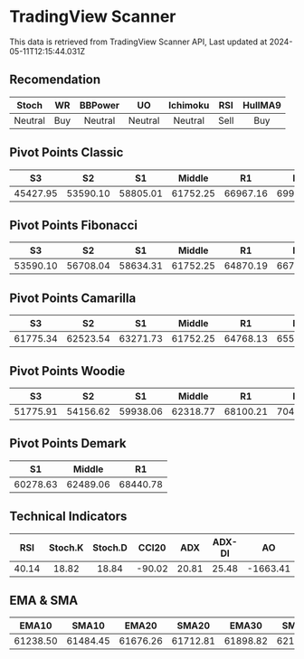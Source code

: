 # TradingView Scanner
This data is retrieved from TradingView Scanner API, Last updated at 2024-05-11T12:15:44.031Z

## Recomendation
| Stoch | WR | BBPower | UO | Ichimoku | RSI | HullMA9 |
| :---: | :---: | :---: | :---: | :---: | :---: | :---: |
| Neutral | Buy | Neutral | Neutral | Neutral | Sell | Buy |

## Pivot Points Classic
| S3 | S2 | S1 | Middle | R1 | R2 | R3 |
| :---: | :---: | :---: | :---: | :---: | :---: | :---: |
| 45427.95 | 53590.10 | 58805.01 | 61752.25 | 66967.16 | 69914.40 | 78076.55 |

## Pivot Points Fibonacci
| S3 | S2 | S1 | Middle | R1 | R2 | R3 |
| :---: | :---: | :---: | :---: | :---: | :---: | :---: |
| 53590.10 | 56708.04 | 58634.31 | 61752.25 | 64870.19 | 66796.46 | 69914.40 |

## Pivot Points Camarilla
| S3 | S2 | S1 | Middle | R1 | R2 | R3 |
| :---: | :---: | :---: | :---: | :---: | :---: | :---: |
| 61775.34 | 62523.54 | 63271.73 | 61752.25 | 64768.13 | 65516.32 | 66264.52 |

## Pivot Points Woodie
| S3 | S2 | S1 | Middle | R1 | R2 | R3 |
| :---: | :---: | :---: | :---: | :---: | :---: | :---: |
| 51775.91 | 54156.62 | 59938.06 | 62318.77 | 68100.21 | 70480.92 | 76262.36 |

## Pivot Points Demark
| S1 | Middle | R1 |
| :---: | :---: | :---: |
| 60278.63 | 62489.06 | 68440.78 |

## Technical Indicators
| RSI | Stoch.K | Stoch.D | CCI20 | ADX | ADX-DI | AO | Mom | MACD | MACD | W.R | HullMA9 |
| :---: | :---: | :---: | :---: | :---: | :---: | :---: | :---: | :---: | :---: | :---: | :---: |
| 40.14 | 18.82 | 18.84 | -90.02 | 20.81 | 25.48 | -1663.41 | -2270.84 | -480.30 | -333.97 | -82.45 | 60525.78 |

## EMA & SMA
| EMA10 | SMA10 | EMA20 | SMA20 | EMA30 | SMA30 | EMA50 | SMA50 | EMA100 | SMA100 | EMA200 | SMA200 |
| :---: | :---: | :---: | :---: | :---: | :---: | :---: | :---: | :---: | :---: | :---: | :---: |
| 61238.50 | 61484.45 | 61676.26 | 61712.81 | 61898.82 | 62175.13 | 62101.64 | 62634.76 | 62609.22 | 62236.74 | 63501.94 | 64173.55 |
